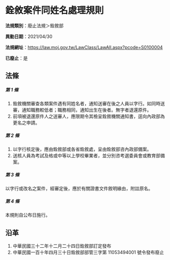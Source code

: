 # 銓敘案件同姓名處理規則

**法規類別**：廢止法規＞銓敘部

**異動日期**：2021/04/30  

**法規網址**：https://law.moj.gov.tw/LawClass/LawAll.aspx?pcode=S0100004

**已廢止**：是



## 法條
##### 第 1 條
1. 銓敘機關審查各類案件遇有同姓名者，通知送審在後之人員以字行。如同時送審，通知職務較低者；職務相同，通知出生在後者。無字者退還原件。
1. 前項被退還原件人之送審人，應限期令其檢呈銓敘機關通知書，逕向內政部為更名之申請。

##### 第 2 條
1. 以字行核定後，應由銓敘部或各省銓敘處，呈由銓敘部咨內政部備案。
1. 送核人員為考試及格或中等以上學校畢業者，並分別咨考選委員會或教育部備案。

##### 第 3 條
以字行或改名之案件，經審定後，應於有關證書文件敘明緣由，附註原名。

##### 第 4 條
本規則自公布日施行。

## 沿革
1. 中華民國三十二年十二月二十四日銓敘部訂定發布
1. 中華民國一百十年四月三十日銓敘部部管三字第 11053494001  號令發布廢止
